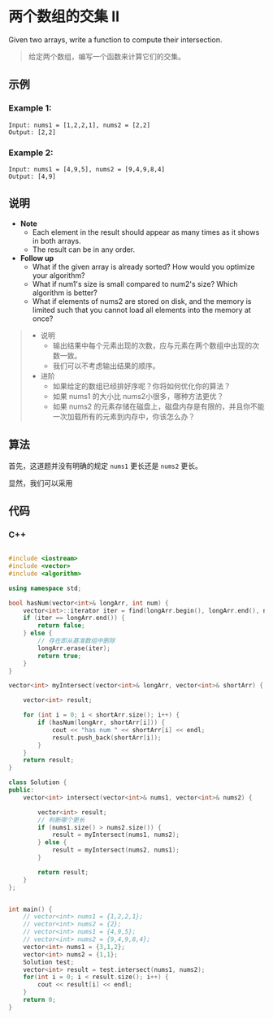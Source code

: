 # 两个数组的交集 II

Given two arrays, write a function to compute their intersection.

> 给定两个数组，编写一个函数来计算它们的交集。



## 示例

### Example 1:

```
Input: nums1 = [1,2,2,1], nums2 = [2,2]
Output: [2,2]
```



### Example 2:

```
Input: nums1 = [4,9,5], nums2 = [9,4,9,8,4]
Output: [4,9]
```



## 说明

- **Note**
  - Each element in the result should appear as many times as it shows in both arrays.
  - The result can be in any order.
- **Follow up**
  - What if the given array is already sorted? How would you optimize your algorithm?
  - What if num1's size is small compared to num2's size? Which algorithm is better?
  - What if elements of nums2 are stored on disk, and the memory is limited such that you cannot load all elements into the memory at once? 

> - 说明
>   - 输出结果中每个元素出现的次数，应与元素在两个数组中出现的次数一致。
>   - 我们可以不考虑输出结果的顺序。
> - 进阶
>   - 如果给定的数组已经排好序呢？你将如何优化你的算法？
>   - 如果 nums1 的大小比 nums2小很多，哪种方法更优？
>   - 如果 nums2 的元素存储在磁盘上，磁盘内存是有限的，并且你不能一次加载所有的元素到内存中，你该怎么办？



## 算法

首先，这道题并没有明确的规定 `nums1` 更长还是 `nums2` 更长。

显然，我们可以采用



## 代码

### C++

```C++

#include <iostream>
#include <vector>
#include <algorithm>

using namespace std;

bool hasNum(vector<int>& longArr, int num) {
    vector<int>::iterator iter = find(longArr.begin(), longArr.end(), num);
    if (iter == longArr.end()) {
        return false;
    } else {
        // 存在即从基准数组中删除
        longArr.erase(iter);
        return true;
    }
}

vector<int> myIntersect(vector<int>& longArr, vector<int>& shortArr) {

    vector<int> result;

    for (int i = 0; i < shortArr.size(); i++) {
        if (hasNum(longArr, shortArr[i])) {
            cout << "has num " << shortArr[i] << endl;
            result.push_back(shortArr[i]);
        }
    }
    return result;
}

class Solution {
public:
    vector<int> intersect(vector<int>& nums1, vector<int>& nums2) {

        vector<int> result;
        // 判断哪个更长
        if (nums1.size() > nums2.size()) {
            result = myIntersect(nums1, nums2);
        } else {
            result = myIntersect(nums2, nums1);
        }

        return result;
    }  
};


int main() {
    // vector<int> nums1 = {1,2,2,1};
    // vector<int> nums2 = {2};
    // vector<int> nums1 = {4,9,5};
    // vector<int> nums2 = {9,4,9,8,4};
    vector<int> nums1 = {3,1,2};
    vector<int> nums2 = {1,1};
    Solution test;
    vector<int> result = test.intersect(nums1, nums2);
    for(int i = 0; i < result.size(); i++) {
        cout << result[i] << endl;
    }
    return 0;
}
```


